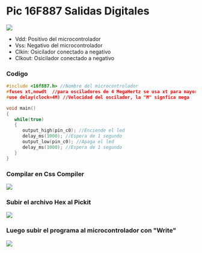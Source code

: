 # Pic 16F887 Salidas Digitales
<img src="https://github.com/IDiegoUlises/Pic-Salidas-Digitales/blob/main/Images/16f887-Pic.png"  />

* Vdd: Positivo del microcontrolador
* Vss: Negativo del microcontrolador
* Clkin: Osicilador conectado a negativo
* Clkout: Osicilador conectado a negativo


### Codigo
```c
#include <16f887.h> //Nombre del microcontrolador
#fuses xt,nowdt  //para osciladores de 4 MegaHertz se usa xt para mayores usa hs
#use delay(clock=4M) //Velocidad del oscilador, la "M" signfica mega

void main()
{
   while(true)
   {
      output_high(pin_c0); //Enciende el led
      delay_ms(1000); //Espera de 1 segundo
      output_low(pin_c0); //Apaga el led
      delay_ms(1000); //Espera de 1 segundo
   }
}

```

### Compilar en Css Compiler
<img src="https://github.com/IDiegoUlises/Pic-Salidas-Digitales/blob/main/Images/Codigo-Imagen.png"  />

### Subir el archivo Hex al Pickit 
<img src="https://github.com/IDiegoUlises/Pic-Salidas-Digitales/blob/main/Images/Importar-Hex.png"  />

### Luego subir el programa al microcontrolador con "Write"
<img src="https://github.com/IDiegoUlises/Pic-Salidas-Digitales/blob/main/Images/Write-pickit.png"  />

